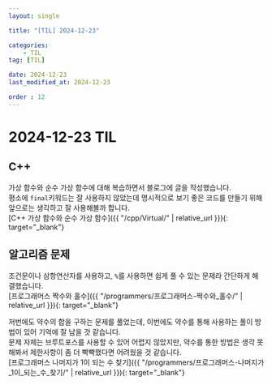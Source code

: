 ```yaml
---
layout: single

title: "[TIL] 2024-12-23"

categories:
    - TIL
tag: [TIL]

date: 2024-12-23
last_modified_at: 2024-12-23

order : 12
---
```


# 2024-12-23 TIL

## C++

가상 함수와 순수 가상 함수에 대해 복습하면서 블로그에 글을 작성했습니다.  
평소에 `final`키워드는 잘 사용하지 않았는데 명시적으로 보기 좋은 코드를 만들기 위해 앞으로는 생각하고 잘 사용해볼까 합니다.  
[C++ 가상 함수와 순수 가상 함수]({{ "/cpp/Virtual/" | relative_url }}){: target="_blank"}

## 알고리즘 문제

조건문이나 삼항연산자를 사용하고, `%`를 사용하면 쉽게 풀 수 있는 문제라 간단하게 해결했습니다.  
[프로그래머스 짝수와 홀수]({{ "/programmers/프로그래머스-짝수와_홀수/" | relative_url }}){: target="_blank"}

저번에도 약수의 합을 구하는 문제를 풀었는데, 이번에도 약수를 통해 사용하는 풀이 방법이 있어 기억에 잘 남을 것 같습니다.  
문제 자체는 브루트포스를 사용할 수 있어 어렵지 않았지만, 약수를 통한 방법은 생각 못해봐서 제한사항이 좀 더 빡빡했다면 어려웠을 것 같습니다.  
[프로그래머스 나머지가 1이 되는 수 찾기]({{ "/programmers/프로그래머스-나머지가_1이_되는_수_찾기/" | relative_url }}){: target="_blank"}